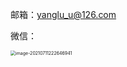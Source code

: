 邮箱：yanglu_u@126.com

微信：

<img src="https://gitee.com/yanglu_u/ImgRepository/raw/master/images/20210711222646.png" alt="image-20210711222646941" style="zoom:50%;" />